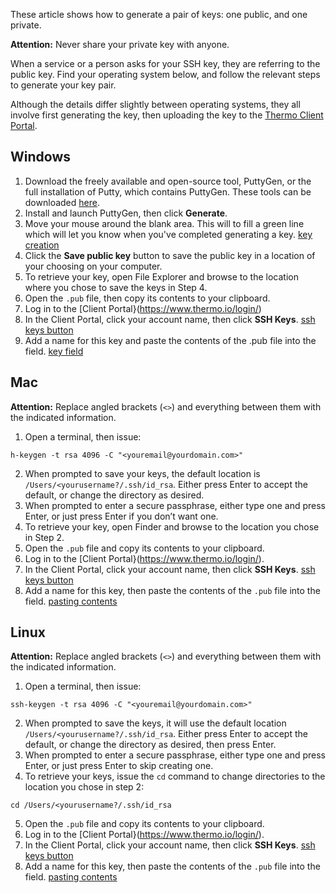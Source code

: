 These article shows how to generate a pair of keys: one public, and one private. 

**Attention:** Never share your private key with anyone. 

When a service or a person asks for your SSH key, they are referring to the public key. Find your operating system below, and follow the relevant steps to generate your key pair.

Although the details differ slightly between operating systems, they all involve first generating the key, then uploading the key to the [Thermo Client Portal](https://www.thermo.io/login/).
## Windows
1. Download the freely available and open-source tool, PuttyGen, or the full installation of Putty, which contains PuttyGen. These tools can be downloaded [here](https://www.chiark.greenend.org.uk/~sgtatham/putty/latest.html).
2. Install and launch PuttyGen, then click **Generate**.
3. Move your mouse around the blank area. This will to fill a green line which will let you know when you've completed generating a key.
[key creation](https://github.com/thermoio/docs/blob/master/images/placeholder.png)
4. Click the **Save public key** button to save the public key in a location of your choosing on your computer.
5. To retrieve your key, open File Explorer and browse to the location where you chose to save the keys in Step 4.
6. Open the `.pub` file, then copy its contents to your clipboard.
7. Log in to the [Client Portal}(https://www.thermo.io/login/)
8. In the Client Portal, click your account name, then click **SSH Keys**.
[ssh keys button](https://github.com/thermoio/docs/blob/master/images/placeholder.png)
9. Add a name for this key and paste the contents of the .pub file into the field.
[key field](https://github.com/thermoio/docs/blob/master/images/placeholder.png)
## Mac
**Attention:** Replace angled brackets (`<>`) and everything between them with the indicated information.
1. Open a terminal, then issue:
```
h-keygen -t rsa 4096 -C "<youremail@yourdomain.com>" 
```
2. When prompted to save your keys, the default location is `/Users/<yourusername?/.ssh/id_rsa`. Either press Enter to accept the default, or change the directory as desired. 
3. When prompted to enter a secure passphrase, either type one and press Enter, or just press Enter if you don’t want one. 
4. To retrieve your key, open Finder and browse to the location you chose in Step 2. 
5. Open the `.pub` file and copy its contents to your clipboard.
6. Log in to the [Client Portal}(https://www.thermo.io/login/).
7. In the Client Portal, click your account name, then click **SSH Keys**.
[ssh keys button](https://github.com/thermoio/docs/blob/master/images/placeholder.png)
8. Add a name for this key, then paste the contents of the `.pub` file into the field.
[pasting contents](https://github.com/thermoio/docs/blob/master/images/placeholder.png)
## Linux
**Attention:** Replace angled brackets (`<>`) and everything between them with the indicated information.
1. Open a terminal, then issue:
```
ssh-keygen -t rsa 4096 -C "<youremail@yourdomain.com>" 
```
2. When prompted to save the keys, it will use the default location `/Users/<yourusername?/.ssh/id_rsa`. Either press Enter to accept the default, or change the directory as desired, then press Enter.
3. When prompted to enter a secure passphrase, either type one and press Enter, or just press Enter to skip creating one.
4. To retrieve your keys, issue the `cd` command to change directories to the location you chose in step 2:
```
cd /Users/<yourusername?/.ssh/id_rsa
```
5. Open the `.pub` file and copy its contents to your clipboard.
6. Log in to the [Client Portal}(https://www.thermo.io/login/).
7. In the Client Portal, click your account name, then click **SSH Keys**.
[ssh keys button](https://github.com/thermoio/docs/blob/master/images/placeholder.png)
8. Add a name for this key, then paste the contents of the `.pub` file into the field.
[pasting contents](https://github.com/thermoio/docs/blob/master/images/placeholder.png)
